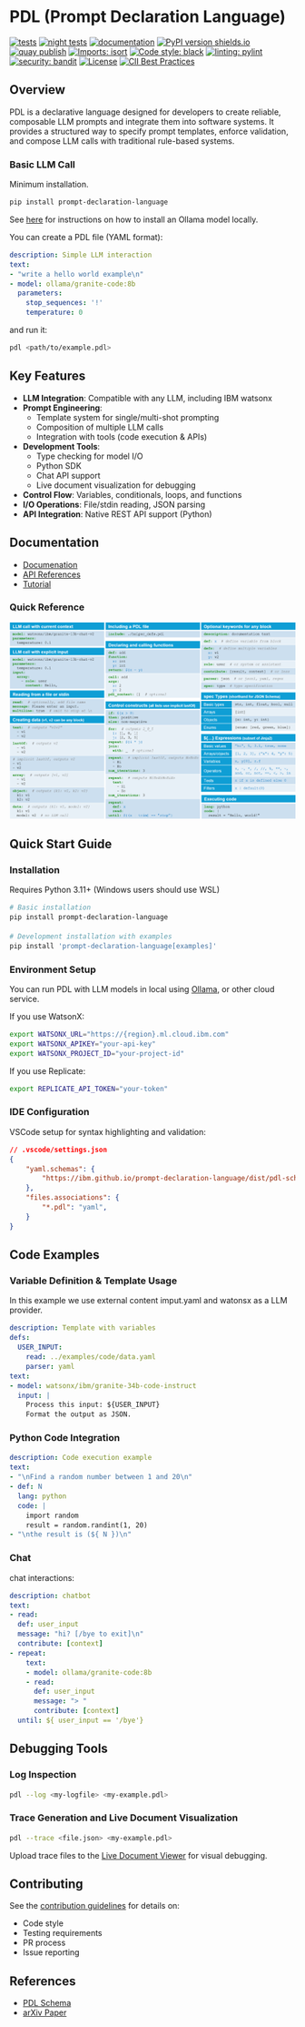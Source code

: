 # PDL (Prompt Declaration Language)

[![tests](https://github.com/IBM/prompt-declaration-language/actions/workflows/build.yml/badge.svg?branch=main)](https://github.com/IBM/prompt-declaration-language/actions?query=workflow%3Abuild+branch%3Amain)
[![night tests](https://github.com/IBM/prompt-declaration-language/actions/workflows/run-examples.yml/badge.svg?branch=main)](https://github.com/IBM/prompt-declaration-language/actions?query=workflow%3Arun-examples+branch%3Amain)
[![documentation](https://github.com/IBM/prompt-declaration-language/actions/workflows/mkdocs-gh-pages.yml/badge.svg?branch=main)](https://github.com/IBM/prompt-declaration-language/actions?query=workflow%3Amkdocs-gh-pages+branch%3Amain)
[![PyPI version shields.io](https://img.shields.io/pypi/v/prompt-declaration-language?color=success)](https://pypi.python.org/pypi/prompt-declaration-language/)
[![quay publish](https://github.com/IBM/prompt-declaration-language/actions/workflows/publish-quay.yml/badge.svg?branch=main)](https://github.com/IBM/prompt-declaration-language/actions?query=workflow%3Apublish-quay+branch%3Amain)
[![Imports: isort](https://img.shields.io/badge/%20imports-isort-%231674b1?style=flat&labelColor=ef8336)](https://pycqa.github.io/isort/)
[![Code style: black](https://img.shields.io/badge/code%20style-black-000000.svg)](https://github.com/psf/black)
[![linting: pylint](https://img.shields.io/badge/linting-pylint-yellowgreen)](https://github.com/PyCQA/pylint)
[![security: bandit](https://img.shields.io/badge/security-bandit-yellow.svg)](https://github.com/PyCQA/bandit)
[![License](https://img.shields.io/badge/License-Apache%202.0-blue.svg)](https://opensource.org/licenses/Apache-2.0)
[![CII Best Practices](https://bestpractices.coreinfrastructure.org/projects/9672/badge)](https://bestpractices.coreinfrastructure.org/projects/9672)

## Overview

PDL is a declarative language designed for developers to create reliable, composable LLM prompts and integrate them into software systems. It provides a structured way to specify prompt templates, enforce validation, and compose LLM calls with traditional rule-based systems.

### Basic LLM Call

Minimum installation.

```bash
pip install prompt-declaration-language
```
See [here](https://ibm.github.io/prompt-declaration-language/tutorial/#using-ollama-models) for 
instructions on how to install an Ollama model locally.

You can create a PDL file (YAML format):

```yaml
description: Simple LLM interaction
text:
- "write a hello world example\n"
- model: ollama/granite-code:8b
  parameters:
    stop_sequences: '!'
    temperature: 0
```

and run it:

```bash
pdl <path/to/example.pdl>
```

## Key Features

- **LLM Integration**: Compatible with any LLM, including IBM watsonx
- **Prompt Engineering**: 
  - Template system for single/multi-shot prompting
  - Composition of multiple LLM calls
  - Integration with tools (code execution & APIs)
- **Development Tools**:
  - Type checking for model I/O
  - Python SDK
  - Chat API support
  - Live document visualization for debugging
- **Control Flow**: Variables, conditionals, loops, and functions
- **I/O Operations**: File/stdin reading, JSON parsing
- **API Integration**: Native REST API support (Python)

## Documentation

- [Documenation](https://ibm.github.io/prompt-declaration-language/)
- [API References](https://ibm.github.io/prompt-declaration-language/api_reference/)
- [Tutorial](https://ibm.github.io/prompt-declaration-language/tutorial/)

### Quick Reference

<img src="docs/assets/pdl_quick_reference.png" alt="PDL Quick Reference"/>


## Quick Start Guide

### Installation

Requires Python 3.11+ (Windows users should use WSL)

```bash
# Basic installation
pip install prompt-declaration-language

# Development installation with examples
pip install 'prompt-declaration-language[examples]'
```

### Environment Setup

You can run PDL with LLM models in local using [Ollama](https://ollama.com), or other cloud service.

If you use WatsonX:
```bash
export WATSONX_URL="https://{region}.ml.cloud.ibm.com"
export WATSONX_APIKEY="your-api-key"
export WATSONX_PROJECT_ID="your-project-id"
```

If you use Replicate:
```bash
export REPLICATE_API_TOKEN="your-token"
```

### IDE Configuration 

VSCode setup for syntax highlighting and validation:

```json
// .vscode/settings.json
{
    "yaml.schemas": {
        "https://ibm.github.io/prompt-declaration-language/dist/pdl-schema.json": "*.pdl"
    },
    "files.associations": {
        "*.pdl": "yaml",
    }
}
```

## Code Examples

### Variable Definition & Template Usage

In this example we use external content imput.yaml and watonsx as a LLM provider. 

```yaml
description: Template with variables
defs:
  USER_INPUT:
    read: ../examples/code/data.yaml
    parser: yaml
text:
- model: watsonx/ibm/granite-34b-code-instruct
  input: |
    Process this input: ${USER_INPUT}
    Format the output as JSON.
```

### Python Code Integration

```yaml
description: Code execution example
text:
- "\nFind a random number between 1 and 20\n"
- def: N
  lang: python
  code: |
    import random
    result = random.randint(1, 20)
- "\nthe result is (${ N })\n"
```

### Chat

chat interactions:

```yaml
description: chatbot
text:
- read:
  def: user_input
  message: "hi? [/bye to exit]\n"
  contribute: [context]
- repeat:
    text:
    - model: ollama/granite-code:8b
    - read:
      def: user_input
      message: "> "
      contribute: [context]
  until: ${ user_input == '/bye'}
```

## Debugging Tools

### Log Inspection
```bash
pdl --log <my-logfile> <my-example.pdl>
```

### Trace Generation and Live Document Visualization

```bash
pdl --trace <file.json> <my-example.pdl> 
```

Upload trace files to the [Live Document Viewer](https://ibm.github.io/prompt-declaration-language/viewer/) for visual debugging.


## Contributing

See the [contribution guidelines](https://ibm.github.io/prompt-declaration-language/contrib) for details on:
- Code style
- Testing requirements
- PR process
- Issue reporting

## References

- [PDL Schema](https://github.com/IBM/prompt-declaration-language/blob/main/src/pdl/pdl-schema.json)
- [arXiv Paper](http://arxiv.org/abs/2410.19135)

